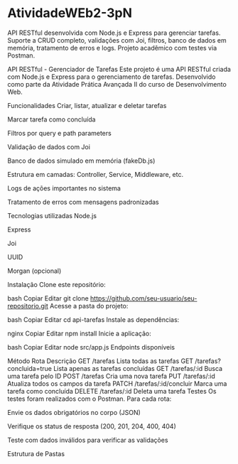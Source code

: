 # AtividadeWEb2-3pN
API RESTful desenvolvida com Node.js e Express para gerenciar tarefas. Suporte a CRUD completo, validações com Joi, filtros, banco de dados em memória, tratamento de erros e logs. Projeto acadêmico com testes via Postman.

API RESTful - Gerenciador de Tarefas
Este projeto é uma API RESTful criada com Node.js e Express para o gerenciamento de tarefas. Desenvolvido como parte da Atividade Prática Avançada II do curso de Desenvolvimento Web.

Funcionalidades
Criar, listar, atualizar e deletar tarefas

Marcar tarefa como concluída

Filtros por query e path parameters

Validação de dados com Joi

Banco de dados simulado em memória (fakeDb.js)

Estrutura em camadas: Controller, Service, Middleware, etc.

Logs de ações importantes no sistema

Tratamento de erros com mensagens padronizadas

Tecnologias utilizadas
Node.js

Express

Joi

UUID

Morgan (opcional)

Instalação
Clone este repositório:

bash
Copiar
Editar
git clone https://github.com/seu-usuario/seu-repositorio.git
Acesse a pasta do projeto:

bash
Copiar
Editar
cd api-tarefas
Instale as dependências:

nginx
Copiar
Editar
npm install
Inicie a aplicação:

bash
Copiar
Editar
node src/app.js
Endpoints disponíveis

Método	Rota	Descrição
GET	/tarefas	Lista todas as tarefas
GET	/tarefas?concluida=true	Lista apenas as tarefas concluídas
GET	/tarefas/:id	Busca uma tarefa pelo ID
POST	/tarefas	Cria uma nova tarefa
PUT	/tarefas/:id	Atualiza todos os campos da tarefa
PATCH	/tarefas/:id/concluir	Marca uma tarefa como concluída
DELETE	/tarefas/:id	Deleta uma tarefa
Testes
Os testes foram realizados com o Postman. Para cada rota:

Envie os dados obrigatórios no corpo (JSON)

Verifique os status de resposta (200, 201, 204, 400, 404)

Teste com dados inválidos para verificar as validações

Estrutura de Pastas
